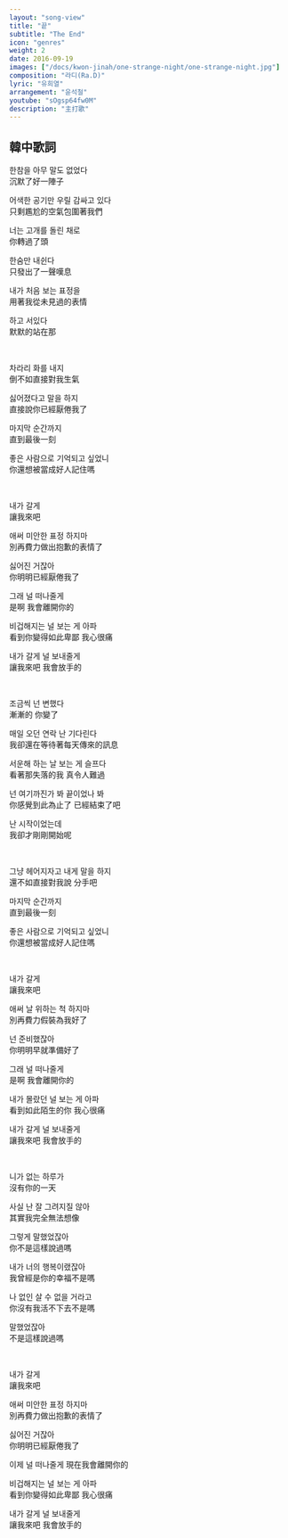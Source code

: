 ```yaml
---
layout: "song-view"
title: "끝"
subtitle: "The End"
icon: "genres"
weight: 2
date: 2016-09-19
images: ["/docs/kwon-jinah/one-strange-night/one-strange-night.jpg"]
composition: "라디(Ra.D)"
lyric: "유희열"
arrangement: "윤석철"
youtube: "sOgsp64fw0M"
description: "主打歌"
---
```


## 韓中歌詞

한참을 아무 말도 없었다  
沉默了好一陣子  

어색한 공기만 우릴 감싸고 있다  
只剩尷尬的空氣包圍著我們  

너는 고개를 돌린 채로  
你轉過了頭  

한숨만 내쉰다  
只發出了一聲嘆息  

내가 처음 보는 표정을  
用著我從未見過的表情  

하고 서있다  
默默的站在那  

<br>

차라리 화를 내지  
倒不如直接對我生氣  

싫어졌다고 말을 하지  
直接說你已經厭倦我了  

마지막 순간까지  
直到最後一刻  

좋은 사람으로 기억되고 싶었니  
你還想被當成好人記住嗎  

<br>

내가 갈게  
讓我來吧  

애써 미안한 표정 하지마  
別再費力做出抱歉的表情了  

싫어진 거잖아  
你明明已經厭倦我了  

그래 널 떠나줄게  
是啊 我會離開你的  

비겁해지는 널 보는 게 아파  
看到你變得如此卑鄙 我心很痛  

내가 갈게 널 보내줄게  
讓我來吧 我會放手的  

<br>

조금씩 넌 변했다  
漸漸的 你變了  

매일 오던 연락 난 기다린다  
我卻還在等待著每天傳來的訊息  

서운해 하는 날 보는 게 슬프다  
看著那失落的我 真令人難過  

넌 여기까진가 봐 끝이었나 봐  
你感覺到此為止了 已經結束了吧  

난 시작이었는데  
我卻才剛剛開始呢  

<br>

그냥 헤어지자고 내게 말을 하지  
還不如直接對我說 分手吧  

마지막 순간까지  
直到最後一刻  

좋은 사람으로 기억되고 싶었니  
你還想被當成好人記住嗎  

<br>

내가 갈게  
讓我來吧  

애써 날 위하는 척 하지마  
別再費力假裝為我好了  

넌 준비했잖아  
你明明早就準備好了  

그래 널 떠나줄게  
是啊 我會離開你的  

내가 몰랐던 널 보는 게 아파  
看到如此陌生的你 我心很痛  

내가 갈게 널 보내줄게  
讓我來吧 我會放手的  

<br>

니가 없는 하루가  
沒有你的一天  

사실 난 잘 그려지질 않아  
其實我完全無法想像  

그렇게 말했었잖아  
你不是這樣說過嗎  

내가 너의 행복이랬잖아  
我曾經是你的幸福不是嗎  

나 없인 살 수 없을 거라고  
你沒有我活不下去不是嗎  

말했었잖아  
不是這樣說過嗎  

<br>

내가 갈게  
讓我來吧  

애써 미안한 표정 하지마  
別再費力做出抱歉的表情了  

싫어진 거잖아  
你明明已經厭倦我了  

이제 널 떠나줄게 
現在我會離開你的  

비겁해지는 널 보는 게 아파  
看到你變得如此卑鄙 我心很痛  

내가 갈게 널 보내줄게  
讓我來吧 我會放手的  
